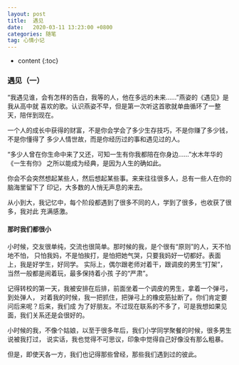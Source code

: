 ```yaml
---
layout: post
title:  遇见
date:   2020-03-11 13:23:00 +0800
categories: 随笔
tag: 心情小记
---
```


* content
{:toc}


### 遇见（一）
“我遇见谁，会有怎样的告白，我等的人，他在多远的未来……”燕姿的《遇见》是我从高中就
喜欢的歌。认识燕姿不早，但是第一次听这首歌就单曲循环了一整天，陪伴到现在。
  
一个人的成长中获得的财富，不是你会学会了多少生存技巧，不是你赚了多少钱，不是你懂得了
多少人情世故，而是你经历过的事和遇见过的人。
  
“多少人曾在你生命中来了又还，可知一生有你我都陪在你身边……”水木年华的《一生有你》
之所以能成为经典，是因为人生的确如此。

你会不会突然想起某些人，然后想起某些事。来来往往很多人，总有一些人在你的脑海里留下了
印记，大多数的人悄无声息的来去。

从小到大，我记忆中，每个阶段都遇到了很多不同的人，学到了很多，也收获了很多，我对此
充满感激。

#### 那时我们都很小
小时候，交友很单纯，交流也很简单。那时候的我，是个很有“原则”的人，天不怕地不怕，
只怕我妈，不是怕挨打，是怕把她气哭，只要我妈好一切都好。表面上，我是好学生，好同学。
实际上，偶尔跟老师对着干，跟调皮的男生“打架”，当然一般都是闹着玩，最多保持着小孩
子的“严肃”。

记得转校的第一天，我被安排在后排，前面坐着一个调皮的男生，拿着一个弹弓，到处弹人，
对着我的时候，我一把抓住，把弹弓上的橡皮筋扯断了。你们肯定要问后来呢？后来，我们成
为了好朋友。不过现在联系的不多了，可是我想如果见面，我们关系还是会很好的。

小时候的我，不像个姑娘，以至于很多年后，我们小学同学聚餐的时候，很多男生说被我打过，
说实话，我也觉得不可思议，印象中觉得自己好像没有那么粗暴。

但是，即使天各一方，我们也记得那些曾经，那些我们遇到过的彼此。


